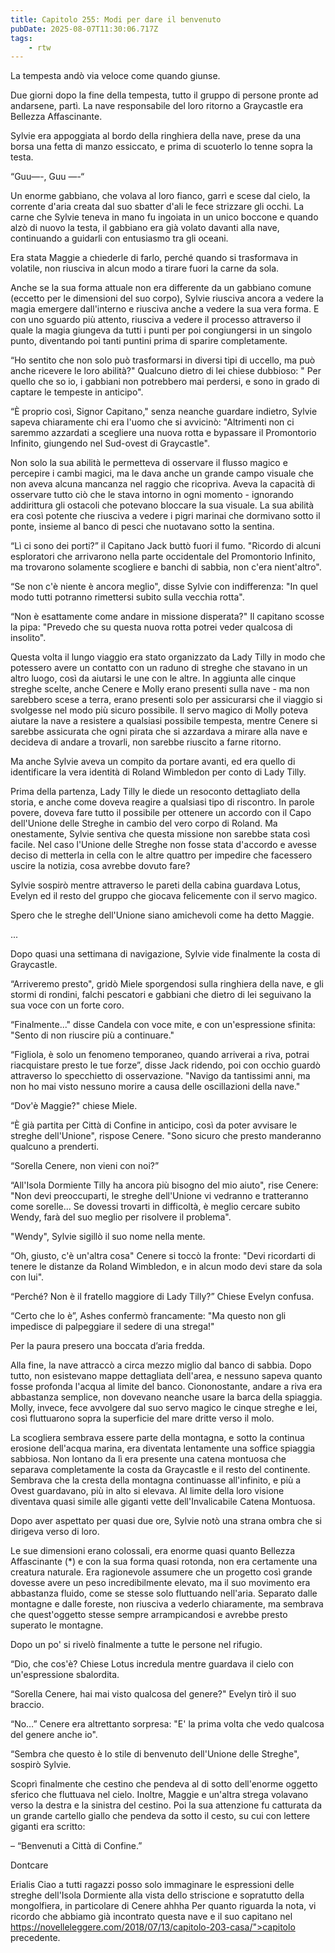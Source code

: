 ```yaml
---
title: Capitolo 255: Modi per dare il benvenuto
pubDate: 2025-08-07T11:30:06.717Z
tags:
    - rtw
---
```



La tempesta andò via veloce come quando giunse.


Due giorni dopo la fine della tempesta, tutto il gruppo di persone pronte ad andarsene, partì. La nave responsabile del loro ritorno a Graycastle era Bellezza Affascinante.


Sylvie era appoggiata al bordo della ringhiera della nave, prese da una borsa una fetta di manzo essiccato, e prima di scuoterlo lo tenne sopra la testa.


“Guu—-, Guu —-“


Un enorme gabbiano, che volava al loro fianco, garrì e scese dal cielo, la corrente d'aria creata dal suo sbatter d'ali le fece strizzare gli occhi. La carne che Sylvie teneva in mano fu ingoiata in un unico boccone e quando alzò di nuovo la testa, il gabbiano era già volato davanti alla nave, continuando a guidarli con entusiasmo tra gli oceani.


Era stata Maggie a chiederle di farlo, perché quando si trasformava  in volatile, non riusciva in alcun modo a tirare fuori la carne da sola.


Anche se la sua forma attuale non era differente da un gabbiano comune (eccetto per le dimensioni del suo corpo), Sylvie riusciva ancora a vedere la magia emergere dall'interno e riusciva anche a vedere la sua vera forma. E con uno sguardo più attento, riusciva a vedere il processo attraverso il quale la magia giungeva da tutti i punti per poi congiungersi in un singolo punto, diventando poi tanti puntini prima di sparire completamente.


“Ho sentito che non solo può trasformarsi in diversi tipi di uccello, ma può anche ricevere le loro abilità?" Qualcuno dietro di lei chiese dubbioso: " Per quello che so io, i gabbiani non potrebbero mai perdersi, e sono in grado di captare le tempeste in anticipo".


“È proprio così, Signor Capitano," senza neanche guardare indietro, Sylvie sapeva chiaramente chi era l'uomo che si avvicinò: "Altrimenti non ci saremmo azzardati a scegliere una nuova rotta e bypassare il Promontorio Infinito, giungendo nel Sud-ovest di Graycastle".


Non solo la sua abilità le permetteva di osservare il flusso magico e percepire i cambi magici, ma le dava anche un grande campo visuale che non aveva alcuna mancanza nel raggio che ricopriva. Aveva la capacità di osservare tutto ciò che le stava intorno in ogni momento - ignorando addirittura gli ostacoli che potevano bloccare la sua visuale. La sua abilità era così potente che riusciva a vedere i pigri marinai che dormivano sotto il ponte, insieme al banco di pesci che nuotavano sotto la sentina.


“Lì ci sono dei porti?” il Capitano Jack buttò fuori il fumo. "Ricordo di alcuni esploratori che arrivarono nella parte occidentale del Promontorio Infinito, ma trovarono solamente scogliere e banchi di sabbia, non c'era nient'altro".


“Se non c'è niente è ancora meglio", disse Sylvie con indifferenza: "In quel modo tutti potranno rimettersi subito sulla vecchia rotta".


“Non è esattamente come andare in missione disperata?" Il capitano scosse la pipa: "Prevedo che su questa nuova rotta potrei veder qualcosa di insolito".


Questa volta il lungo viaggio era stato organizzato da Lady Tilly in modo che potessero avere un contatto con un raduno di streghe che stavano in un altro luogo, così da aiutarsi le une con le altre. In aggiunta alle cinque streghe scelte, anche Cenere e Molly erano presenti sulla nave - ma non sarebbero scese a terra, erano presenti solo per assicurarsi che il viaggio si svolgesse nel modo più sicuro possibile. Il servo magico di Molly poteva aiutare la nave a resistere a qualsiasi possibile tempesta, mentre Cenere si sarebbe assicurata che ogni pirata che si azzardava a mirare alla nave e decideva di andare a trovarli, non sarebbe riuscito a farne ritorno.


Ma anche Sylvie aveva un compito da portare avanti, ed era quello di identificare la vera identità di Roland Wimbledon per conto di Lady Tilly.


Prima della partenza, Lady Tilly le diede un resoconto dettagliato della storia, e anche come doveva reagire a qualsiasi tipo di riscontro. In parole povere, doveva fare tutto il possibile per ottenere un accordo con il Capo dell'Unione delle Streghe in cambio del vero corpo di Roland. Ma onestamente, Sylvie sentiva che questa missione non sarebbe stata così facile. Nel caso l'Unione delle Streghe non fosse stata d'accordo e avesse deciso di metterla in cella con le altre quattro per impedire che facessero uscire la notizia, cosa avrebbe dovuto fare?


Sylvie sospirò mentre attraverso le pareti della cabina guardava Lotus, Evelyn ed il resto del gruppo che giocava felicemente con il servo magico.


Spero che le streghe dell'Unione siano amichevoli come ha detto Maggie.


...


Dopo quasi una settimana di navigazione, Sylvie vide finalmente la costa di Graycastle.


“Arriveremo presto", gridò Miele sporgendosi sulla ringhiera della nave, e gli stormi di rondini, falchi pescatori e gabbiani che dietro di lei seguivano la sua voce con un forte coro.


“Finalmente..." disse Candela con voce mite, e con un'espressione sfinita: "Sento di non riuscire più a continuare."


“Figliola, è solo un fenomeno temporaneo, quando arriverai a riva, potrai riacquistare presto le tue forze”, disse Jack ridendo, poi con occhio guardò attraverso lo specchietto di osservazione. "Navigo da tantissimi anni, ma non ho mai visto nessuno morire a causa delle oscillazioni della nave."


“Dov'è Maggie?" chiese Miele.


“È già partita per Città di Confine in anticipo, così da poter avvisare le streghe dell'Unione", rispose Cenere. "Sono sicuro che presto manderanno qualcuno a prenderti.


“Sorella Cenere, non vieni con noi?”


“All'Isola Dormiente Tilly ha ancora più bisogno del mio aiuto", rise Cenere: "Non devi preoccuparti, le streghe dell'Unione vi vedranno e tratteranno come sorelle... Se dovessi trovarti in difficoltà, è meglio cercare subito Wendy, farà del suo meglio per risolvere il problema".


"Wendy", Sylvie sigillò il suo nome nella mente.


“Oh, giusto, c'è un'altra cosa" Cenere si toccò la fronte: "Devi ricordarti di tenere le distanze da Roland Wimbledon, e in alcun modo devi stare da sola con lui".


“Perché? Non è il fratello maggiore di Lady Tilly?” Chiese Evelyn confusa.


“Certo che lo è”, Ashes confermò francamente: "Ma questo non gli impedisce di palpeggiare il sedere di una strega!"


Per la paura presero una boccata d’aria fredda.


Alla fine, la nave attraccò a circa mezzo miglio dal banco di sabbia. Dopo tutto, non esistevano mappe dettagliata dell'area, e nessuno sapeva quanto fosse profonda l'acqua al limite del banco. Ciononostante, andare a riva era abbastanza semplice, non dovevano neanche usare la barca della spiaggia. Molly, invece, fece avvolgere dal suo servo magico le cinque streghe e lei, così fluttuarono sopra la superficie del mare dritte verso il molo.


La scogliera sembrava essere parte della montagna, e sotto la continua erosione dell'acqua marina, era diventata lentamente una soffice spiaggia sabbiosa. Non lontano da lì era presente una catena montuosa che separava completamente la costa da Graycastle e il resto del continente. Sembrava che la cresta della montagna continuasse all'infinito, e più a Ovest guardavano, più in alto si elevava. Al limite della loro visione diventava quasi simile alle giganti vette dell'Invalicabile Catena Montuosa.


Dopo aver aspettato per quasi due ore, Sylvie notò una strana ombra che si dirigeva verso di loro.


Le sue dimensioni erano colossali, era enorme quasi quanto Bellezza Affascinante (*) e con la sua forma quasi rotonda, non era certamente una creatura naturale. Era ragionevole assumere che un progetto così grande dovesse avere un peso incredibilmente elevato, ma il suo movimento era abbastanza fluido, come se stesse solo fluttuando nell'aria. Separato dalle montagne e dalle foreste, non riusciva a vederlo chiaramente, ma sembrava che quest'oggetto stesse sempre arrampicandosi e avrebbe presto superato le montagne.


Dopo un po' si rivelò finalmente a tutte le persone nel rifugio.


“Dio, che cos'è? Chiese Lotus incredula mentre guardava il cielo con un'espressione sbalordita.


“Sorella Cenere, hai mai visto qualcosa del genere?" Evelyn tirò il suo braccio.


“No…” Cenere era altrettanto sorpresa: "E' la prima volta che vedo qualcosa del genere anche io".


“Sembra che questo è lo stile di benvenuto dell'Unione delle Streghe", sospirò Sylvie.


Scoprì finalmente che cestino che pendeva al di sotto dell'enorme oggetto sferico che fluttuava nel cielo. Inoltre, Maggie e un'altra strega volavano verso la destra e la sinistra del cestino. Poi la sua attenzione fu catturata da un grande cartello giallo che pendeva da sotto il cesto, su cui con lettere giganti era scritto:


– “Benvenuti a Città di Confine.”






Dontcare






Erialis Ciao a tutti ragazzi posso solo immaginare le espressioni delle streghe dell'Isola Dormiente alla vista dello striscione e sopratutto della mongolfiera, in particolare di Cenere ahhha Per quanto riguarda la nota, vi ricordo che abbiamo già incontrato questa nave e il suo capitano nel https://novelleleggere.com/2018/07/13/capitolo-203-casa/">capitolo precedente.
                                


                                



